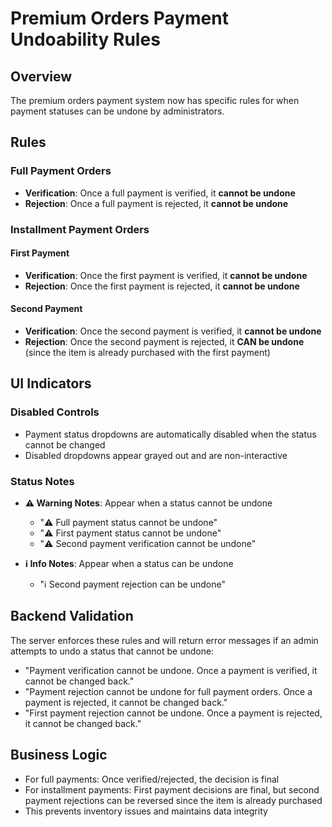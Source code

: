 # Premium Orders Payment Undoability Rules

## Overview
The premium orders payment system now has specific rules for when payment statuses can be undone by administrators.

## Rules

### Full Payment Orders
- **Verification**: Once a full payment is verified, it **cannot be undone**
- **Rejection**: Once a full payment is rejected, it **cannot be undone**

### Installment Payment Orders

#### First Payment
- **Verification**: Once the first payment is verified, it **cannot be undone**
- **Rejection**: Once the first payment is rejected, it **cannot be undone**

#### Second Payment
- **Verification**: Once the second payment is verified, it **cannot be undone**
- **Rejection**: Once the second payment is rejected, it **CAN be undone** (since the item is already purchased with the first payment)

## UI Indicators

### Disabled Controls
- Payment status dropdowns are automatically disabled when the status cannot be changed
- Disabled dropdowns appear grayed out and are non-interactive

### Status Notes
- **⚠️ Warning Notes**: Appear when a status cannot be undone
  - "⚠️ Full payment status cannot be undone"
  - "⚠️ First payment status cannot be undone"
  - "⚠️ Second payment verification cannot be undone"

- **ℹ️ Info Notes**: Appear when a status can be undone
  - "ℹ️ Second payment rejection can be undone"

## Backend Validation
The server enforces these rules and will return error messages if an admin attempts to undo a status that cannot be undone:

- "Payment verification cannot be undone. Once a payment is verified, it cannot be changed back."
- "Payment rejection cannot be undone for full payment orders. Once a payment is rejected, it cannot be changed back."
- "First payment rejection cannot be undone. Once a payment is rejected, it cannot be changed back."

## Business Logic
- For full payments: Once verified/rejected, the decision is final
- For installment payments: First payment decisions are final, but second payment rejections can be reversed since the item is already purchased
- This prevents inventory issues and maintains data integrity
